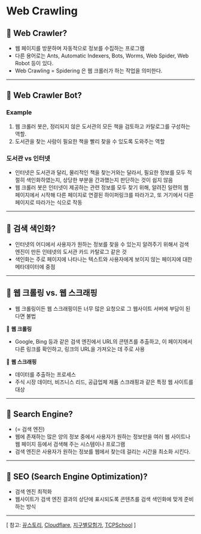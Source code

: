 # Web Crawling

## 🔖 Web Crawler?

- 웹 페이지를 방문하며 자동적으로 정보를 수집하는 프로그램
- 다른 용어로는 Ants, Automatic Indexers, Bots, Worms, Web Spider, Web Robot 등이 있다.
- Web Crawling = Spidering 은 웹 크롤러가 하는 작업을 의미한다.

---

## 🔖 Web Crawler Bot?

### Example

1. 웹 크롤러 봇은, 정리되지 않은 도서관의 모든 책을 검토하고 카탈로그를 구성하는 역할.
2. 도서관을 찾는 사람이 필요한 책을 빨리 찾을 수 있도록 도와주는 역할

### 도서관 vs 인터넷

- 인터넷은 도서관과 달리, 물리적인 책을 찾는거와는 달라서, 필요한 정보를 모두 적절히 색인화하였는지, 상당한 부분을 간과했는지 판단하는 것이 쉽지 않음
- 웹 크롤러 봇은 인터넷이 제공하는 관련 정보를 모두 찾기 위해, 알려진 일련의 웹 페이지에서 시작해 다른 페이지로 연결된 하이퍼링크를 따라가고, 또 거기에서 다른 페이지로 따라가는 식으로 작동

---

## 🔖 검색 색인화?

- 인터넷의 어디에서 사용자가 원하는 정보를 찾을 수 있는지 알려주기 위해서 검색 엔진이 만든 인테넷의 도서관 카드 카탈로그 같은 것
- 색인화는 주로 페이지에 나타나는 텍스트와 사용자에게 보이지 않는 페이지에 대한 메타데이터에 중점

---

## 🔖 웹 크롤링 vs. 웹 스크래핑

- 웹 크롤링이든 웹 스크래핑이든 너무 많은 요청으로 그 웹사이트 서버에 부담이 된다면 불법

📌 **웹 크롤링**

- Google, Bing 등과 같은 검색 엔진에서 URL의 콘텐츠를 추출하고, 이 페이지에서 다른 링크를 확인하고, 링크의 URL을 가져오는 데 주로 사용

📌 **웹 스크래핑**

- 데이터를 추출하는 프로세스
- 주식 시장 데이터, 비즈니스 리드, 공급업체 제품 스크래핑과 같은 특정 웹 사이트를 대상

---

## 🔖 Search Engine?

- (= 검색 엔진)
- 웹에 존재하는 많은 양의 정보 중에서 사용자가 원하는 정보만을 여러 웹 사이트나 웹 페이지 등에서 검색해 주는 시스템이나 프로그램
- 검색 엔진은 사용자가 원하는 정보를 웹에서 찾는데 걸리는 시간을 최소화 시킨다.

---

## 🔖 SEO (Search Engine Optimization)?

- 검색 엔진 최적화
- 웹사이트가 검색 엔진 결과의 상단에 표시되도록 콘텐츠를 검색 색인화에 맞게 준비하는 방식

---

[ 참고: [뀨스토리](https://kkyunstory.tistory.com/2), [Cloudflare](https://www.cloudflare.com/ko-kr/learning/bots/what-is-a-web-crawler/), [지구별모험가](https://98yejin.github.io/2020-11-02-crawling-vs-scraping/), [TCPSchool](http://tcpschool.com/webbasic/searchengine) ]

